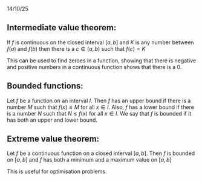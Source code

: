 14/10/25

## Intermediate value theorem:

If $f$ is continuous on the closed interval $[a, b]$ and $K$ is any number between $f(a)$ and $f(b)$ then there is a $c \in (a,b)$ such that $f(c)=K$

This can be used to find zeroes in a function, showing that there is negative and positive numbers in a continuous function shows that there is a 0.

## Bounded functions:

Let $f$ be a function on an interval $I$. Then $f$ has an upper bound if there is a number $M$ such that $f(x) \leq M$ for all $x \in I$. Also, $f$ has a lower bound if there is a number $N$ such that $N \leq f(x)$ for all $x \in I$. We say that $f$ is bounded if it has both an upper and lower bound.

## Extreme value theorem:

Let $f$ be a continuous function on a closed interval $[a, b]$. Then $f$ is bounded on $[a, b]$ and $f$ has both a minimum and a maximum value on $[a, b]$

This is useful for optimisation problems.
